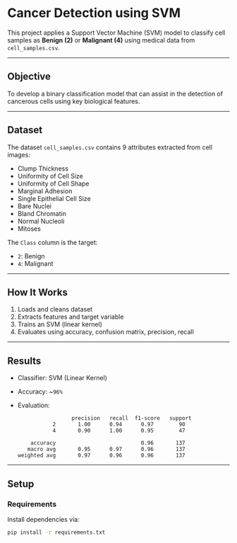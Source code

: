 # Cancer Detection using SVM

This project applies a Support Vector Machine (SVM) model to classify cell samples as **Benign (2)** or **Malignant (4)** using medical data from `cell_samples.csv`.

---

## Objective
To develop a binary classification model that can assist in the detection of cancerous cells using key biological features.

---

## Dataset
The dataset `cell_samples.csv` contains 9 attributes extracted from cell images:
- Clump Thickness
- Uniformity of Cell Size
- Uniformity of Cell Shape
- Marginal Adhesion
- Single Epithelial Cell Size
- Bare Nuclei
- Bland Chromatin
- Normal Nucleoli
- Mitoses

The `Class` column is the target:
- `2`: Benign
- `4`: Malignant

---

##  How It Works

1. Loads and cleans dataset
2. Extracts features and target variable
3. Trains an SVM (linear kernel)
4. Evaluates using accuracy, confusion matrix, precision, recall

---

## Results
- Classifier: SVM (Linear Kernel)
- Accuracy: ~`96%` 
- Evaluation:
                     
                       precision   recall  f1-score   support
                 2       1.00      0.94      0.97        90
                 4       0.90      1.00      0.95        47
      
          accuracy                           0.96       137
         macro avg       0.95      0.97      0.96       137
      weighted avg       0.97      0.96      0.96       137

---

## Setup

### Requirements
Install dependencies via:

```bash
pip install -r requirements.txt
